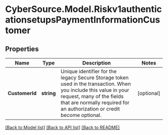 # CyberSource.Model.Riskv1authenticationsetupsPaymentInformationCustomer
## Properties

Name | Type | Description | Notes
------------ | ------------- | ------------- | -------------
**CustomerId** | **string** | Unique identifier for the legacy Secure Storage token used in the transaction. When you include this value in your request, many of the fields that are normally required for an authorization or credit become optional.  | [optional] 

[[Back to Model list]](../README.md#documentation-for-models) [[Back to API list]](../README.md#documentation-for-api-endpoints) [[Back to README]](../README.md)

